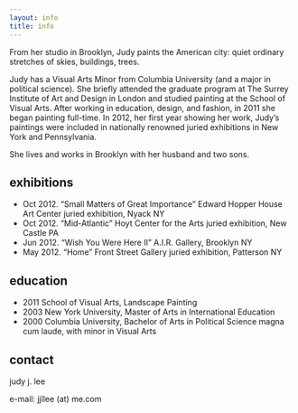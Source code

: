 ```yaml
---
layout: info
title: info
---
```


From her studio in Brooklyn, Judy paints the American city: quiet ordinary stretches of skies, buildings, trees. 


Judy has a Visual Arts Minor from Columbia University (and a major in political science). She briefly attended the graduate program at The Surrey Institute of Art and Design in London and studied painting at the School of Visual Arts. After working in education, design, and fashion, in 2011 she began painting full-time. In 2012, her first year showing her work, Judy’s paintings were included in nationally renowned juried exhibitions in New York and Pennsylvania.

She lives and works in Brooklyn with her husband and two sons.


exhibitions
-----------

* Oct 2012. “Small Matters of Great Importance” Edward Hopper House Art Center juried exhibition, Nyack NY
* Oct 2012. “Mid-Atlantic” Hoyt Center for the Arts juried exhibition, New Castle PA
* Jun 2012. “Wish You Were Here II” A.I.R. Gallery, Brooklyn NY
* May 2012. “Home” Front Street Gallery juried exhibition, Patterson NY



education
---------

* 2011 School of Visual Arts, Landscape Painting
* 2003 New York University, Master of Arts in International Education
* 2000 Columbia University, Bachelor of Arts in Political Science magna cum laude, with minor in Visual Arts


contact
-------

judy j. lee

e-mail: jjllee (at) me.com